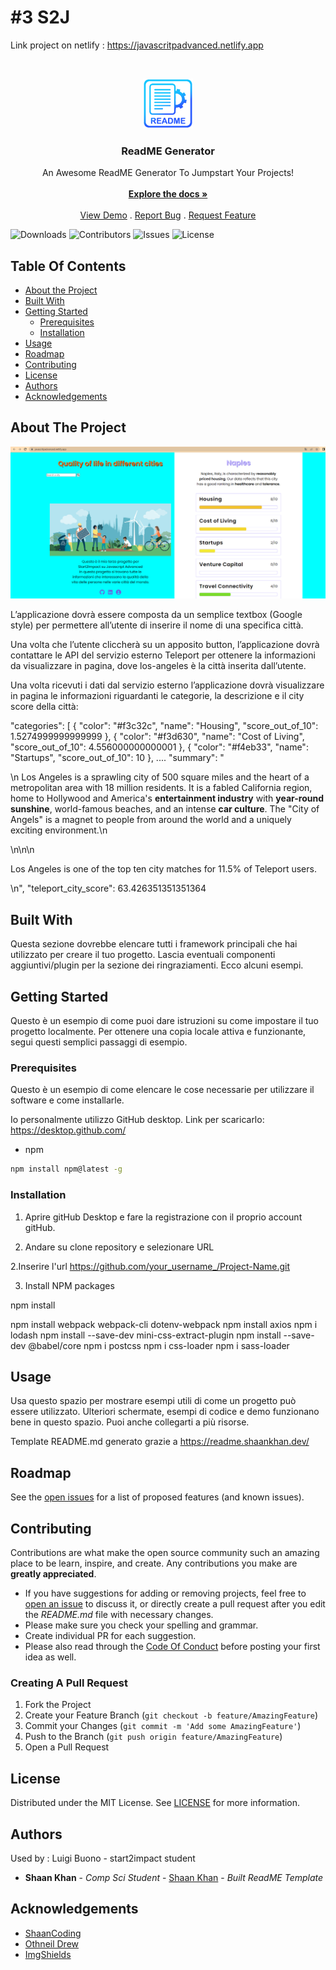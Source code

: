 <h1><strong>#3 S2J</strong></h1>



Link project on netlify : https://javascritpadvanced.netlify.app 


<br/>
<p align="center">
<img src="images/logo.png" alt="Logo" width="80" height="80">
 
 




  <h3 align="center">ReadME Generator</h3>

  <p align="center">
    An Awesome ReadME Generator To Jumpstart Your Projects!
    <br/>
    <br/>
    <a href="https://github.com/ShaanCoding/ReadME-Generator"><strong>Explore the docs »</strong></a>
    <br/>
    <br/>
    <a href="https://github.com/ShaanCoding/ReadME-Generator">View Demo</a>
    .
    <a href="https://github.com/ShaanCoding/ReadME-Generator/issues">Report Bug</a>
    .
    <a href="https://github.com/ShaanCoding/ReadME-Generator/issues">Request Feature</a>
  </p>
</p>

![Downloads](https://img.shields.io/github/downloads/ShaanCoding/ReadME-Generator/total) ![Contributors](https://img.shields.io/github/contributors/ShaanCoding/ReadME-Generator?color=dark-green) ![Issues](https://img.shields.io/github/issues/ShaanCoding/ReadME-Generator) ![License](https://img.shields.io/github/license/ShaanCoding/ReadME-Generator) 

## Table Of Contents

* [About the Project](#about-the-project)
* [Built With](#built-with)
* [Getting Started](#getting-started)
  * [Prerequisites](#prerequisites)
  * [Installation](#installation)
* [Usage](#usage)
* [Roadmap](#roadmap)
* [Contributing](#contributing)
* [License](#license)
* [Authors](#authors)
* [Acknowledgements](#acknowledgements)

## About The Project

<img src="images/Screenshot 2023-06-18 112058.png">

L’applicazione dovrà essere composta da un semplice textbox (Google style) per permettere all’utente di inserire il nome di una specifica città.

Una volta che l’utente cliccherà su un apposito button, l’applicazione dovrà contattare le API del servizio esterno Teleport per ottenere la informazioni da visualizzare in pagina, dove los-angeles è la città inserita dall’utente.

Una volta ricevuti i dati dal servizio esterno l’applicazione dovrà visualizzare in pagina le informazioni riguardanti le categorie, la descrizione e il city score della città:

"categories": [
{
"color": "#f3c32c",
"name": "Housing",
"score_out_of_10": 1.5274999999999999
},
{
"color": "#f3d630",
"name": "Cost of Living",
"score_out_of_10": 4.556000000000001
},
{
"color": "#f4eb33",
"name": "Startups",
"score_out_of_10": 10
},
....
"summary": "<p>\n    Los Angeles is a sprawling city of 500 square miles and the heart of a metropolitan area with 18 million residents. It is a fabled California region, home to Hollywood and America's <b>entertainment industry</b> with <b>year-round sunshine</b>, world-famous beaches, and an intense <b>car culture</b>. The \"City of Angels\" is a magnet to people from around the world and a uniquely exciting environment.\n</p>\n\n\n    <p>Los Angeles is one of the top ten city matches for 11.5% of Teleport users.</p>\n",
"teleport_city_score": 63.426351351351364










## Built With

Questa sezione dovrebbe elencare tutti i framework principali che hai utilizzato per creare il tuo progetto. Lascia eventuali componenti aggiuntivi/plugin per la sezione dei ringraziamenti. Ecco alcuni esempi.

## Getting Started

Questo è un esempio di come puoi dare istruzioni su come impostare il tuo progetto localmente.
Per ottenere una copia locale attiva e funzionante, segui questi semplici passaggi di esempio.

### Prerequisites

Questo è un esempio di come elencare le cose necessarie per utilizzare il software e come installarle.

Io personalmente utilizzo GitHub desktop.
Link per scaricarlo: https://desktop.github.com/

* npm

```sh
npm install npm@latest -g
```


### Installation
1. Aprire gitHub Desktop e fare la registrazione con il proprio account gitHub.

2. Andare su clone repository e selezionare URL


2.Inserire l'url https://github.com/your_username_/Project-Name.git


3. Install NPM packages


npm install


npm install webpack webpack-cli dotenv-webpack
npm install axios
npm i lodash
npm install --save-dev mini-css-extract-plugin
npm install --save-dev @babel/core
npm i postcss
npm i css-loader
npm i sass-loader

## Usage

Usa questo spazio per mostrare esempi utili di come un progetto può essere utilizzato. Ulteriori schermate, esempi di codice e demo funzionano bene in questo spazio. Puoi anche collegarti a più risorse.

Template README.md generato grazie a https://readme.shaankhan.dev/

## Roadmap

See the [open issues](https://github.com/ShaanCoding/ReadME-Generator/issues) for a list of proposed features (and known issues).

## Contributing

Contributions are what make the open source community such an amazing place to be learn, inspire, and create. Any contributions you make are **greatly appreciated**.
* If you have suggestions for adding or removing projects, feel free to [open an issue](https://github.com/ShaanCoding/ReadME-Generator/issues/new) to discuss it, or directly create a pull request after you edit the *README.md* file with necessary changes.
* Please make sure you check your spelling and grammar.
* Create individual PR for each suggestion.
* Please also read through the [Code Of Conduct](https://github.com/ShaanCoding/ReadME-Generator/blob/main/CODE_OF_CONDUCT.md) before posting your first idea as well.

### Creating A Pull Request

1. Fork the Project
2. Create your Feature Branch (`git checkout -b feature/AmazingFeature`)
3. Commit your Changes (`git commit -m 'Add some AmazingFeature'`)
4. Push to the Branch (`git push origin feature/AmazingFeature`)
5. Open a Pull Request

## License

Distributed under the MIT License. See [LICENSE](https://github.com/ShaanCoding/ReadME-Generator/blob/main/LICENSE.md) for more information.

## Authors
Used by : Luigi Buono - start2impact student
* **Shaan Khan** - *Comp Sci Student* - [Shaan Khan](https://github.com/ShaanCoding/) - *Built ReadME Template*

## Acknowledgements

* [ShaanCoding](https://github.com/ShaanCoding/)
* [Othneil Drew](https://github.com/othneildrew/Best-README-Template)
* [ImgShields](https://shields.io/)

